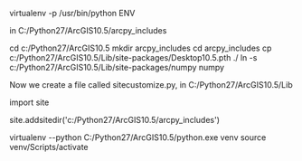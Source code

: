 virtualenv -p /usr/bin/python ENV

in C:/Python27/ArcGIS10.5/arcpy_includes

cd c:/Python27/ArcGIS10.5
mkdir arcpy_includes
cd arcpy_includes
cp c:/Python27/ArcGIS10.5/Lib/site-packages/Desktop10.5.pth ./ 
ln -s c:/Python27/ArcGIS10.5/Lib/site-packages/numpy numpy 

Now we create a file called sitecustomize.py, in C:/Python27/ArcGIS10.5/Lib

import site

site.addsitedir('c:/Python27/ArcGIS10.5/arcpy_includes')


virtualenv --python C:/Python27/ArcGIS10.5/python.exe venv
source venv/Scripts/activate